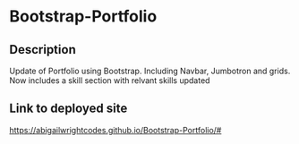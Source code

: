 # Bootstrap-Portfolio


## Description
Update of Portfolio using Bootstrap. Including Navbar, Jumbotron and grids. Now includes a skill section with relvant skills updated

## Link to deployed site
https://abigailwrightcodes.github.io/Bootstrap-Portfolio/#



